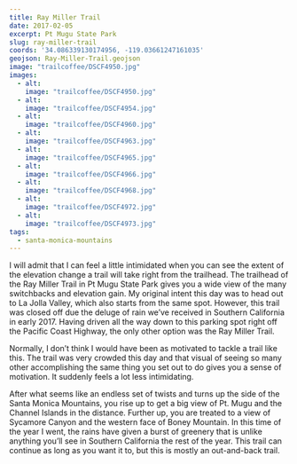 ```yaml
---
title: Ray Miller Trail
date: 2017-02-05
excerpt: Pt Mugu State Park
slug: ray-miller-trail
coords: '34.086339130174956, -119.03661247161035'
geojson: Ray-Miller-Trail.geojson
image: "trailcoffee/DSCF4950.jpg"
images:
  - alt: 
    image: "trailcoffee/DSCF4950.jpg"
  - alt: 
    image: "trailcoffee/DSCF4954.jpg"
  - alt: 
    image: "trailcoffee/DSCF4960.jpg"
  - alt: 
    image: "trailcoffee/DSCF4963.jpg"
  - alt: 
    image: "trailcoffee/DSCF4965.jpg"
  - alt: 
    image: "trailcoffee/DSCF4966.jpg"
  - alt: 
    image: "trailcoffee/DSCF4968.jpg"
  - alt: 
    image: "trailcoffee/DSCF4972.jpg"
  - alt: 
    image: "trailcoffee/DSCF4973.jpg"
tags:
  - santa-monica-mountains
---
```

I will admit that I can feel a little intimidated when you can see the extent of the elevation change a trail will take right from the trailhead. The trailhead of the Ray Miller Trail in Pt Mugu State Park gives you a wide view of the many switchbacks and elevation gain. My original intent this day was to head out to La Jolla Valley, which also starts from the same spot. However, this trail was closed off due the deluge of rain we’ve received in Southern California in early 2017. Having driven all the way down to this parking spot right off the Pacific Coast Highway, the only other option was the Ray Miller Trail.

Normally, I don’t think I would have been as motivated to tackle a trail like this. The trail was very crowded this day and that visual of seeing so many other accomplishing the same thing you set out to do gives you a sense of motivation. It suddenly feels a lot less intimidating.

After what seems like an endless set of twists and turns up the side of the Santa Monica Mountains, you rise up to get a big view of Pt. Mugu and the Channel Islands in the distance. Further up, you are treated to a view of Sycamore Canyon and the western face of Boney Mountain. In this time of the year I went, the rains have given a burst of greenery that is unlike anything you’ll see in Southern California the rest of the year. This trail can continue as long as you want it to, but this is mostly an out-and-back trail.



